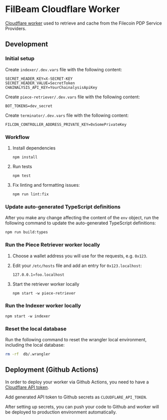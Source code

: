 # FilBeam Cloudflare Worker

[Cloudflare worker](https://developers.cloudflare.com/workers/) used to retrieve
and cache from the Filecoin PDP Service Providers.

## Development

### Initial setup

Create `indexer/.dev.vars` file with the following content:

```
SECRET_HEADER_KEY=X-SECRET-KEY
SECRET_HEADER_VALUE=SecretToken
CHAINALYSIS_API_KEY=YourChainalysisApiKey
```

Create `piece-retriever/.dev.vars` file with the following content:

```
BOT_TOKENS=dev_secret
```

Create `terminator/.dev.vars` file with the following content:

```
FILCDN_CONTROLLER_ADDRESS_PRIVATE_KEY=0xSomePrivateKey
```

### Workflow

1. Install dependencies

   ```
   npm install
   ```

2. Run tests

   ```
   npm test
   ```

3. Fix linting and formatting issues:

   ```
   npm run lint:fix
   ```

### Update auto-generated TypeScript definitions

After you make any change affecting the content of the `env` object, run the following command to update the auto-generated TypeScript definitions:

```
npm run build:types
```

### Run the Piece Retriever worker locally

1. Choose a wallet address you will use for the requests, e.g. `0x123`.

2. Edit your `/etc/hosts` file and add an entry for `0x123.localhost`:

   ```
   127.0.0.1»foo.localhost
   ```

3. Start the retriever worker locally

   ```
   npm start -w piece-retriever
   ```

### Run the Indexer worker locally

```
npm start -w indexer
```

### Reset the local database

Run the following command to reset the wrangler local environment, including the local database:

```sh
rm -rf  db/.wrangler
```

## Deployment (Github Actions)

In order to deploy your worker via Github Actions, you need to have a
[Cloudflare API token](https://developers.cloudflare.com/fundamentals/api/get-started/create-token/).

Add generated API token to Github secrets as `CLOUDFLARE_API_TOKEN`.

After setting up secrets, you can push your code to Github and worker will be
deployed to production environment automatically.
